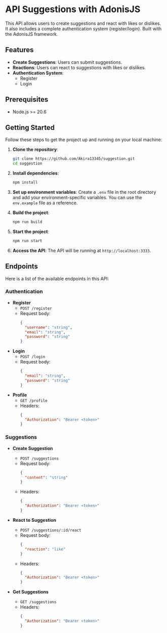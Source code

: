 # API Suggestions with AdonisJS

This API allows users to create suggestions and react with likes or dislikes. It also includes a complete authentication system (register/login). Built with the AdonisJS framework.

## Features

- **Create Suggestions**: Users can submit suggestions.
- **Reactions**: Users can react to suggestions with likes or dislikes.
- **Authentication System**:
    - Register
    - Login

## Prerequisites

- Node.js >= 20.6

## Getting Started

Follow these steps to get the project up and running on your local machine:

1. **Clone the repository**:
    ```bash
    git clone https://github.com/Akira13345/suggestion.git
    cd suggestion
    ```

2. **Install dependencies**:
    ```bash
    npm install
    ```


3. **Set up environment variables**:
   Create a `.env` file in the root directory and add your environment-specific variables. You can use the `env.example` file as a reference.


4. **Build the project**:
    ```bash
    npm run build
    ```

5. **Start the project**:
    ```bash
    npm run start
    ```

6. **Access the API**:
   The API will be running at `http://localhost:3333`.

## Endpoints

Here is a list of the available endpoints in this API:

### Authentication

- **Register**
    - `POST /register`
    - Request body:
      ```json
      {
        "username": "string",
        "email": "string",
        "password": "string"
      }
      ```
- **Login**
    - `POST /login`
    - Request body:
      ```json
      {
        "email": "string",
        "password": "string"
      }
      ```
- **Profile**
    - `GET /profile`
    - Headers:
      ```json
      {
        "Authorization": "Bearer <token>"
      }
      ```

### Suggestions

- **Create Suggestion**
    - `POST /suggestions`
    - Request body:
      ```json
      {
        "content": "string"
      }
      ```
    - Headers:
      ```json
      {
        "Authorization": "Bearer <token>"
      }
      ```

- **React to Suggestion**
    - `POST /suggestions/:id/react`
    - Request body:
      ```json
      {
        "reaction": "like"
      }
      ```
    - Headers:
      ```json
      {
        "Authorization": "Bearer <token>"
      }
      ```

- **Get Suggestions**
    - `GET /suggestions`
    - Headers:
      ```json
      {
        "Authorization": "Bearer <token>"
      }
      ```

